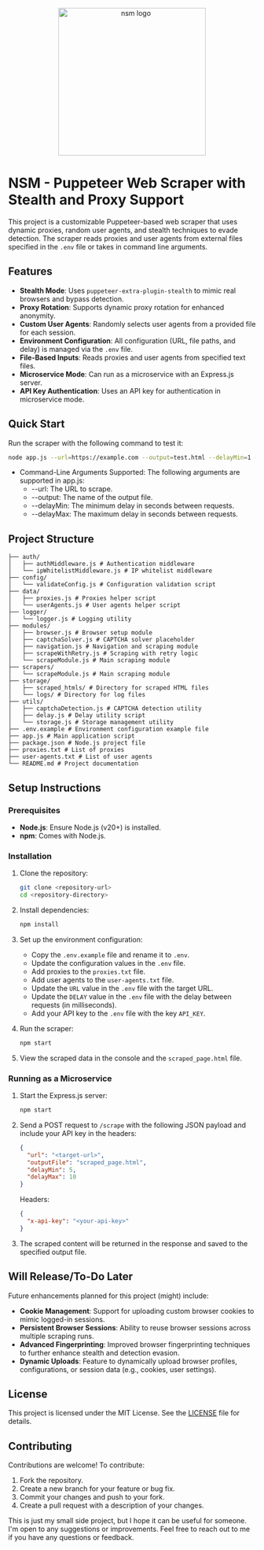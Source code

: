 <p align="center">
  <img src="https://github.com/user-attachments/assets/13f15a05-44a0-4f55-a53f-e57e6800357c" alt="nsm logo" width="300">
</p>

# NSM - Puppeteer Web Scraper with Stealth and Proxy Support

This project is a customizable Puppeteer-based web scraper that uses dynamic proxies, random user agents, and stealth techniques to evade detection. The scraper reads proxies and user agents from external files specified in the `.env` file or takes in command line arguments.

## Features

- **Stealth Mode**: Uses `puppeteer-extra-plugin-stealth` to mimic real browsers and bypass detection.
- **Proxy Rotation**: Supports dynamic proxy rotation for enhanced anonymity.
- **Custom User Agents**: Randomly selects user agents from a provided file for each session.
- **Environment Configuration**: All configuration (URL, file paths, and delay) is managed via the `.env` file.
- **File-Based Inputs**: Reads proxies and user agents from specified text files.
- **Microservice Mode**: Can run as a microservice with an Express.js server.
- **API Key Authentication**: Uses an API key for authentication in microservice mode.

## Quick Start

Run the scraper with the following command to test it:

```bash
node app.js --url=https://example.com --output=test.html --delayMin=1 --delayMax=2
```

- Command-Line Arguments Supported:
  The following arguments are supported in app.js:
  - --url: The URL to scrape.
  - --output: The name of the output file.
  - --delayMin: The minimum delay in seconds between requests.
  - --delayMax: The maximum delay in seconds between requests.

## Project Structure

```
├── auth/
│   ├── authMiddleware.js # Authentication middleware
│   └── ipWhitelistMiddleware.js # IP whitelist middleware
├── config/
│   └── validateConfig.js # Configuration validation script
├── data/
│   ├── proxies.js # Proxies helper script
│   └── userAgents.js # User agents helper script
├── logger/
│   └── logger.js # Logging utility
├── modules/
│   ├── browser.js # Browser setup module
│   ├── captchaSolver.js # CAPTCHA solver placeholder
│   ├── navigation.js # Navigation and scraping module
│   ├── scrapeWithRetry.js # Scraping with retry logic
│   └── scrapeModule.js # Main scraping module
├── scrapers/
│   └── scrapeModule.js # Main scraping module
├── storage/
│   ├── scraped_htmls/ # Directory for scraped HTML files
│   └── logs/ # Directory for log files
├── utils/
│   ├── captchaDetection.js # CAPTCHA detection utility
│   ├── delay.js # Delay utility script
│   └── storage.js # Storage management utility
├── .env.example # Environment configuration example file
├── app.js # Main application script
├── package.json # Node.js project file
├── proxies.txt # List of proxies
├── user-agents.txt # List of user agents
└── README.md # Project documentation
```

## Setup Instructions

### Prerequisites

- **Node.js**: Ensure Node.js (v20+) is installed.
- **npm**: Comes with Node.js.

### Installation

1. Clone the repository:

   ```bash
   git clone <repository-url>
   cd <repository-directory>
   ```

2. Install dependencies:
   ```bash
   npm install
   ```
3. Set up the environment configuration:
   - Copy the `.env.example` file and rename it to `.env`.
   - Update the configuration values in the `.env` file.
   - Add proxies to the `proxies.txt` file.
   - Add user agents to the `user-agents.txt` file.
   - Update the `URL` value in the `.env` file with the target URL.
   - Update the `DELAY` value in the `.env` file with the delay between requests (in milliseconds).
   - Add your API key to the `.env` file with the key `API_KEY`.
4. Run the scraper:
   ```bash
   npm start
   ```
5. View the scraped data in the console and the `scraped_page.html` file.

### Running as a Microservice

1. Start the Express.js server:
   ```bash
   npm start
   ```
2. Send a POST request to `/scrape` with the following JSON payload and include your API key in the headers:
   ```json
   {
     "url": "<target-url>",
     "outputFile": "scraped_page.html",
     "delayMin": 5,
     "delayMax": 10
   }
   ```
   Headers:
   ```json
   {
     "x-api-key": "<your-api-key>"
   }
   ```
3. The scraped content will be returned in the response and saved to the specified output file.

## Will Release/To-Do Later

Future enhancements planned for this project (might) include:

- **Cookie Management**: Support for uploading custom browser cookies to mimic logged-in sessions.
- **Persistent Browser Sessions**: Ability to reuse browser sessions across multiple scraping runs.
- **Advanced Fingerprinting**: Improved browser fingerprinting techniques to further enhance stealth and detection evasion.
- **Dynamic Uploads**: Feature to dynamically upload browser profiles, configurations, or session data (e.g., cookies, user settings).

## License

This project is licensed under the MIT License. See the [LICENSE](LICENSE) file for details.

## Contributing

Contributions are welcome! To contribute:

1. Fork the repository.
2. Create a new branch for your feature or bug fix.
3. Commit your changes and push to your fork.
4. Create a pull request with a description of your changes.

This is just my small side project, but I hope it can be useful for someone. I'm open to any suggestions or improvements. Feel free to reach out to me if you have any questions or feedback.
